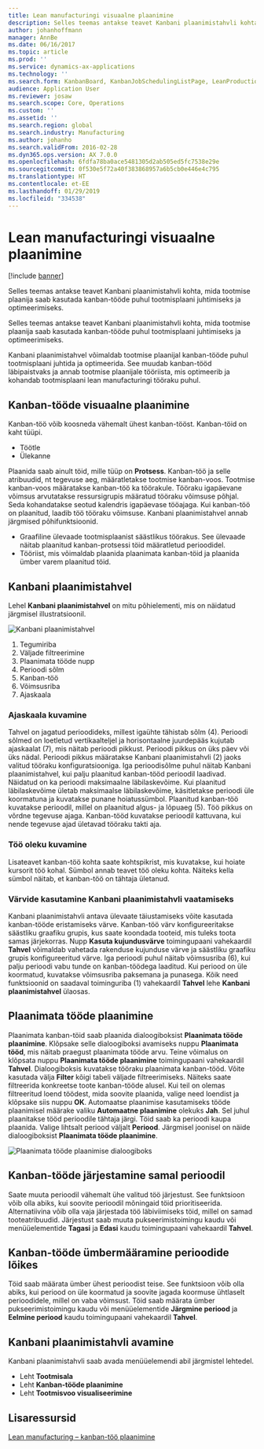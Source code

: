 ```yaml
---
title: Lean manufacturingi visuaalne plaanimine
description: Selles teemas antakse teavet Kanbani plaanimistahvli kohta, mida tootmise plaanija saab kasutada kanban-tööde puhul tootmisplaani juhtimiseks ja optimeerimiseks.
author: johanhoffmann
manager: AnnBe
ms.date: 06/16/2017
ms.topic: article
ms.prod: ''
ms.service: dynamics-ax-applications
ms.technology: ''
ms.search.form: KanbanBoard, KanbanJobSchedulingListPage, LeanProductionFlowVisualization
audience: Application User
ms.reviewer: josaw
ms.search.scope: Core, Operations
ms.custom: ''
ms.assetid: ''
ms.search.region: global
ms.search.industry: Manufacturing
ms.author: johanho
ms.search.validFrom: 2016-02-28
ms.dyn365.ops.version: AX 7.0.0
ms.openlocfilehash: 6fdfa78ba0ace5481305d2ab505ed5fc7538e29e
ms.sourcegitcommit: 0f530e5f72a40f383868957a6b5cb0e446e4c795
ms.translationtype: HT
ms.contentlocale: et-EE
ms.lasthandoff: 01/29/2019
ms.locfileid: "334538"
---
```

# <a name="visual-scheduling-for-lean-manufacturing"></a>Lean manufacturingi visuaalne plaanimine

[!include [banner](../includes/banner.md)]

Selles teemas antakse teavet Kanbani plaanimistahvli kohta, mida tootmise plaanija saab kasutada kanban-tööde puhul tootmisplaani juhtimiseks ja optimeerimiseks.

Selles teemas antakse teavet Kanbani plaanimistahvli kohta, mida tootmise plaanija saab kasutada kanban-tööde puhul tootmisplaani juhtimiseks ja optimeerimiseks.

Kanbani plaanimistahvel võimaldab tootmise plaanijal kanban-tööde puhul tootmisplaani juhtida ja optimeerida. See muudab kanban-tööd läbipaistvaks ja annab tootmise plaanijale tööriista, mis optimeerib ja kohandab tootmisplaani lean manufacturingi tööraku puhul.

## <a name="visual-scheduling-of-kanban-jobs"></a>Kanban-tööde visuaalne plaanimine
Kanban-töö võib koosneda vähemalt ühest kanban-tööst. Kanban-töid on kaht tüüpi.

-   Töötle
-   Ülekanne

Plaanida saab ainult töid, mille tüüp on **Protsess**. Kanban-töö ja selle atribuudid, nt tegevuse aeg, määratletakse tootmise kanban-voos. Tootmise kanban-voos määratakse kanban-töö ka töörakule. Tööraku igapäevane võimsus arvutatakse ressursigrupis määratud tööraku võimsuse põhjal. Seda kohandatakse seotud kalendris igapäevase tööajaga. Kui kanban-töö on plaanitud, laadib töö tööraku võimsuse. Kanbani plaanimistahvel annab järgmised põhifunktsioonid.

-   Graafiline ülevaade tootmisplaanist säästlikus töörakus. See ülevaade näitab plaanitud kanban-protsessi töid määratletud perioodidel.
-   Tööriist, mis võimaldab plaanida plaanimata kanban-töid ja plaanida ümber varem plaanitud töid.

## <a name="kanban-schedule-board"></a>Kanbani plaanimistahvel
Lehel **Kanbani plaanimistahvel** on mitu põhielementi, mis on näidatud järgmisel illustratsioonil. 

![Kanbani plaanimistahvel](./media/kanban-schedule-board-1024x554.png)
1.  Tegumiriba
2.  Väljade filtreerimine
3.  Plaanimata tööde nupp
4.  Perioodi sõlm
5.  Kanban-töö
6.  Võimsusriba
7.  Ajaskaala

### <a name="view-the-time-scale"></a>Ajaskaala kuvamine

Tahvel on jagatud perioodideks, millest igaühte tähistab sõlm (4). Perioodi sõlmed on loetletud vertikaalteljel ja horisontaalne juurdepääs kujutab ajaskaalat (7), mis näitab perioodi pikkust. Perioodi pikkus on üks päev või üks nädal. Perioodi pikkus määratakse Kanbani plaanimistahvli (2) jaoks valitud tööraku konfiguratsiooniga. Iga perioodisõlme puhul näitab Kanbani plaanimistahvel, kui palju plaanitud kanban-tööd perioodil laadivad. Näidatud on ka perioodi maksimaalne läbilaskevõime. Kui plaanitud läbilaskevõime ületab maksimaalse läbilaskevõime, käsitletakse perioodi üle koormatuna ja kuvatakse punane hoiatussümbol. Plaanitud kanban-töö kuvatakse perioodil, millel on plaanitud algus- ja lõpuaeg (5). Töö pikkus on võrdne tegevuse ajaga. Kanban-tööd kuvatakse perioodil kattuvana, kui nende tegevuse ajad ületavad tööraku takti aja.

### <a name="view-job-status"></a>Töö oleku kuvamine

Lisateavet kanban-töö kohta saate kohtspikrist, mis kuvatakse, kui hoiate kursorit töö kohal. Sümbol annab teavet töö oleku kohta. Näiteks kella sümbol näitab, et kanban-töö on tähtaja ületanud.

### <a name="use-colors-to-view-the-kanban-schedule-board"></a>Värvide kasutamine Kanbani plaanimistahvli vaatamiseks

Kanbani plaanimistahvli antava ülevaate täiustamiseks võite kasutada kanban-tööde eristamiseks värve. Kanban-töö värv konfigureeritakse säästliku graafiku grupis, kus saate koondada tooteid, mis tuleks toota samas järjekorras. Nupp **Kasuta kujundusvärve** toimingupaani vahekaardil **Tahvel** võimaldab vahetada rakenduse kujunduse värve ja säästliku graafiku grupis konfigureeritud värve. Iga perioodi puhul näitab võimsusriba (6), kui palju perioodi vabu tunde on kanban-töödega laaditud. Kui periood on üle koormatud, kuvatakse võimsusriba paksemana ja punasega. Kõik need funktsioonid on saadaval toiminguriba (1) vahekaardil **Tahvel** lehe **Kanbani plaanimistahvel** ülaosas.

## <a name="plan-unplanned-jobs"></a>Plaanimata tööde plaanimine
Plaanimata kanban-töid saab plaanida dialoogiboksist **Plaanimata tööde plaanimine**. Klõpsake selle dialoogiboksi avamiseks nuppu **Plaanimata tööd**, mis näitab praegust plaanimata tööde arvu. Teine võimalus on klõpsata nuppu **Plaanimata tööde plaanimine** toimingupaani vahekaardil **Tahvel**. Dialoogiboksis kuvatakse tööraku plaanimata kanban-tööd. Võite kasutada välja **Filter** kõigi tabeli väljade filtreerimiseks. Näiteks saate filtreerida konkreetse toote kanban-tööde alusel. Kui teil on olemas filtreeritud loend töödest, mida soovite plaanida, valige need loendist ja klõpsake siis nuppu **OK**. Automaatse plaanimise kasutamiseks tööde plaanimisel määrake valiku **Automaatne plaanimine** olekuks **Jah**. Sel juhul plaanitakse tööd perioodile tähtaja järgi. Töid saab ka perioodi kaupa plaanida. Valige lihtsalt periood väljalt **Periood**. Järgmisel joonisel on näide dialoogiboksist **Plaanimata tööde plaanimine**. 

![Plaanimata tööde plaanimise dialoogiboks](./media/plan-unplanned-jobs-1024x564.png)

## <a name="sequence-kanban-jobs-within-the-same-period"></a>Kanban-tööde järjestamine samal perioodil
Saate muuta perioodil vähemalt ühe valitud töö järjestust. See funktsioon võib olla abiks, kui soovite perioodil mõningaid töid prioritiseerida. Alternatiivina võib olla vaja järjestada töö läbiviimiseks töid, millel on samad tooteatribuudid. Järjestust saab muuta pukseerimistoimingu kaudu või menüüelementide **Tagasi** ja **Edasi** kaudu toimingupaani vahekaardil **Tahvel**.

## <a name="reassign-kanban-jobs-across-periods"></a>Kanban-tööde ümbermääramine perioodide lõikes
Töid saab määrata ümber ühest perioodist teise. See funktsioon võib olla abiks, kui periood on üle koormatud ja soovite jagada koormuse ühtlaselt perioodidele, millel on vaba võimsust. Töid saab määrata ümber pukseerimistoimingu kaudu või menüüelementide **Järgmine periood** ja **Eelmine periood** kaudu toimingupaani vahekaardil **Tahvel**.

## <a name="open-the-kanban-schedule-board"></a>Kanbani plaanimistahvli avamine
Kanbani plaanimistahvli saab avada menüüelemendi abil järgmistel lehtedel.

-   Leht **Tootmisala**
-   Leht **Kanban-tööde plaanimine**
-   Leht **Tootmisvoo visualiseerimine**


<a name="additional-resources"></a>Lisaressursid
--------

[Lean manufacturing – kanban-töö plaanimine](lean-manufacturing-kanban-job-scheduling.md)

